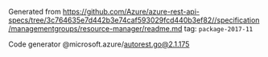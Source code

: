 Generated from https://github.com/Azure/azure-rest-api-specs/tree/3c764635e7d442b3e74caf593029fcd440b3ef82//specification/managementgroups/resource-manager/readme.md tag: `package-2017-11`

Code generator @microsoft.azure/autorest.go@2.1.175


